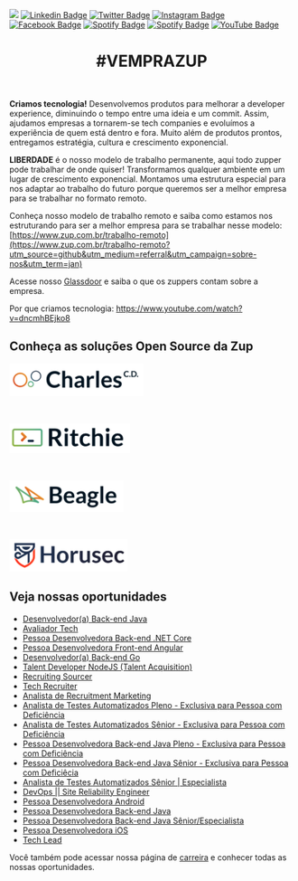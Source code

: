 ![](images/header-nova-pagina-carreiras.gif)
[![Linkedin Badge](https://img.shields.io/badge/LinkedIn-0077B5?style=for-the-badge&logo=linkedin&logoColor=white)](https://www.linkedin.com/company/zupinnovation/) 
[![Twitter Badge](https://img.shields.io/badge/Twitter-1DA1F2?style=for-the-badge&logo=twitter&logoColor=white)](https://twitter.com/ZupInnovation) 
[![Instagram Badge](https://img.shields.io/badge/Instagram-E4405F?style=for-the-badge&logo=instagram&logoColor=white)](https://www.instagram.com/zupinnovation/) 
[![Facebook Badge](https://img.shields.io/badge/Facebook-1877F2?style=for-the-badge&logo=facebook&logoColor=white)](https://www.facebook.com/ZupInnovation/) 
[![Spotify Badge](https://img.shields.io/badge/Spotify-1ED760?&style=for-the-badge&logo=spotify&logoColor=white)](https://open.spotify.com/show/01ZXvnvBJ6GHlt3QOAUAfB?si=GHqNwbLHSIm8o6H-aeOrZQ) 
[![Spotify Badge](https://img.shields.io/badge/GitHub-100000?style=for-the-badge&logo=github&logoColor=white)](https://github.com/ZupIT/) 
[![YouTube Badge](https://img.shields.io/badge/YouTube-FF0000?style=for-the-badge&logo=youtube&logoColor=white)](https://www.youtube.com/channel/UCJWZyJ-36yNscqnnHiwjkhQ) 

<h1 align="center">#VEMPRAZUP</h1>
<br/>

<strong>Criamos tecnologia!</strong> Desenvolvemos produtos para melhorar a developer experience, diminuindo o tempo entre uma ideia e um commit. Assim, ajudamos empresas a tornarem-se tech companies e evoluímos a experiência de quem está dentro e fora. Muito além de produtos prontos, entregamos estratégia, cultura e crescimento exponencial.

<strong>LIBERDADE</strong> é o nosso modelo de trabalho permanente, aqui todo zupper pode trabalhar de onde quiser! Transformamos qualquer ambiente em um lugar de crescimento exponencial. Montamos uma estrutura especial para nos adaptar ao trabalho do futuro porque queremos ser a melhor empresa para se trabalhar no formato remoto.

Conheça nosso modelo de trabalho remoto e saiba como estamos nos estruturando para ser a melhor empresa para se trabalhar nesse modelo: [https://www.zup.com.br/trabalho-remoto](https://www.zup.com.br/trabalho-remoto?utm_source=github&utm_medium=referral&utm_campaign=sobre-nos&utm_term=jan)

Acesse nosso [Glassdoor](https://www.glassdoor.com.br/Vis%C3%A3o-geral/Trabalhar-na-Zup-Innovation-EI_IE2482761.13,27.htm) e saiba o que os zuppers contam sobre a empresa.

Por que criamos tecnologia: https://www.youtube.com/watch?v=dncmhBEjko8 

## Conheça as soluções Open Source da Zup

<div>
    <p>
    <a href="https://charlescd.io/"><img width="237" height="58" src="images/charles.png" alt="CharlesCD"></a>
    </p>
</div>
<div>
    <br>
    <p>
    <a href="https://RitchieCLI.io/"><img width="214" height="53" src="images/ritchie.png" alt="RitchieCLI"></a>
    </p>
</div>
<div>
    <br>
    <p>
    <a href="https://useBeagle.io/"><img width="202" height="56" src="images/beagle.png" alt="Beagle"></a>
    </p>
</div>
<div>
    <br>
    <p>
    <a href="https://Horusec.io/"><img width="209" height="57" src="images/horusec.png" alt="Horusec"></a>
    </p>
</div>

## Veja nossas oportunidades

<!-- BLOG-POST-LIST:START -->
- [Desenvolvedor(a) Back-end Java](https://boards.greenhouse.io/zupinnovation/jobs/4578116003)
- [Avaliador Tech](https://boards.greenhouse.io/zupinnovation/jobs/4577354003)
- [Pessoa Desenvolvedora Back-end .NET Core](https://boards.greenhouse.io/zupinnovation/jobs/4577443003)
- [Pessoa Desenvolvedora Front-end Angular](https://boards.greenhouse.io/zupinnovation/jobs/4576298003)
- [Desenvolvedor(a) Back-end Go](https://boards.greenhouse.io/zupinnovation/jobs/4567341003)
- [Talent Developer NodeJS (Talent Acquisition)](https://boards.greenhouse.io/zupinnovation/jobs/4564215003)
- [Recruiting Sourcer](https://boards.greenhouse.io/zupinnovation/jobs/4387976003)
- [Tech Recruiter](https://boards.greenhouse.io/zupinnovation/jobs/4544869003)
- [Analista de Recruitment Marketing](https://boards.greenhouse.io/zupinnovation/jobs/4530643003)
- [Analista de Testes Automatizados Pleno - Exclusiva para Pessoa com Deficiência](https://boards.greenhouse.io/zupinnovation/jobs/4452644003)
- [Analista de Testes Automatizados Sênior - Exclusiva para Pessoa com Deficiência](https://boards.greenhouse.io/zupinnovation/jobs/4452646003)
- [Pessoa Desenvolvedora Back-end Java Pleno - Exclusiva para Pessoa com Deficiência](https://boards.greenhouse.io/zupinnovation/jobs/4452372003)
- [Pessoa Desenvolvedora Back-end Java Sênior - Exclusiva para Pessoa com Deficiêcia](https://boards.greenhouse.io/zupinnovation/jobs/4452385003)
- [Analista de Testes Automatizados Sênior | Especialista](https://boards.greenhouse.io/zupinnovation/jobs/4383422003)
- [DevOps || Site Reliability Engineer](https://boards.greenhouse.io/zupinnovation/jobs/4383442003)
- [Pessoa Desenvolvedora Android](https://boards.greenhouse.io/zupinnovation/jobs/4383425003)
- [Pessoa Desenvolvedora Back-end Java](https://boards.greenhouse.io/zupinnovation/jobs/4347905003)
- [Pessoa Desenvolvedora Back-end Java Sênior/Especialista](https://boards.greenhouse.io/zupinnovation/jobs/4383431003)
- [Pessoa Desenvolvedora iOS](https://boards.greenhouse.io/zupinnovation/jobs/4383438003)
- [Tech Lead](https://boards.greenhouse.io/zupinnovation/jobs/4383447003)
<!-- BLOG-POST-LIST:END -->


Você também pode acessar nossa página de [carreira](https://www.zup.com.br/carreiras?utm_source=github&utm_medium=referral&utm_campaign=sobre-nos&utm_term=jan) e conhecer todas as nossas oportunidades.
